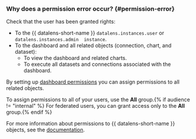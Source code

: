 ### Why does a permission error occur? {#permission-error}

Check that the user has been granted rights:
* To the {{ datalens-short-name }} `datalens.instances.user` or `datalens.instances.admin  instance`.
* To the dashboard and all related objects (connection, chart, and dataset):
   * To view the dashboard and related charts.
   * To execute all datasets and connections associated with the dashboard.

By setting up [dashboard permissions](../../datalens/operations/dashboard/manage-access.md) you can assign permissions to all related objects.

To assign permissions to all of your users, use the **All** group.{% if audience != "internal" %} For federated users, you can grant access only to the **All** group.{% endif %}

For more information about permissions to {{ datalens-short-name }} objects, see the [documentation](../../datalens/security/index.md#permissions).



